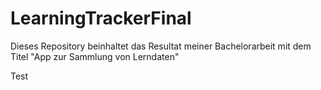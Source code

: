 # LearningTrackerFinal
Dieses Repository beinhaltet das Resultat meiner Bachelorarbeit mit dem Titel "App zur Sammlung von Lerndaten"

Test
